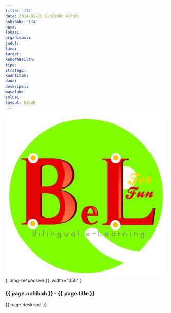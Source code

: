 ```yaml
---
title: '134'
date: 2014-01-23 11:08:00 +07:00
nohibah: '134'
nama:
lokasi:
organisasi:
judul:
lama:
target:
keberhasilan:
tipe:
strategi:
kuantitas:
dana:
deskripsi:
masalah:
solusi:
layout: hibah
---
```


![134](/static/img/hibahcms/134.png){: .img-responsive }{: width="350" }

### {{ page.nohibah }} - {{ page.title }}

{{ page.deskripsi }}
